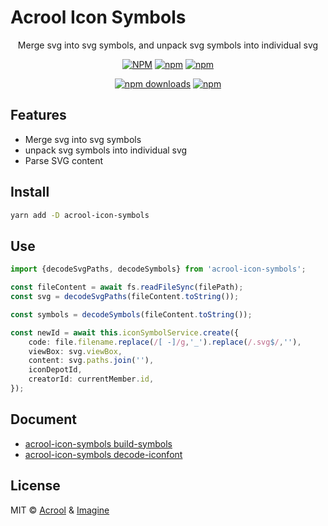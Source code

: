 # Acrool Icon Symbols

<p align="center">
   Merge svg into svg symbols, and unpack svg symbols into individual svg
</p>



<div align="center">

[![NPM](https://img.shields.io/npm/v/acrool-icon-symbols.svg?style=for-the-badge)](https://www.npmjs.com/package/acrool-icon-symbols)
[![npm](https://img.shields.io/bundlejs/size/acrool-icon-symbols?style=for-the-badge)](https://github.com/acrool/acrool-icon-symbols/blob/main/LICENSE)
[![npm](https://img.shields.io/npm/l/acrool-icon-symbols?style=for-the-badge)](https://github.com/acrool/acrool-icon-symbols/blob/main/LICENSE)

[![npm downloads](https://img.shields.io/npm/dm/acrool-icon-symbols.svg?style=for-the-badge)](https://www.npmjs.com/package/acrool-icon-symbols)
[![npm](https://img.shields.io/npm/dt/acrool-icon-symbols.svg?style=for-the-badge)](https://www.npmjs.com/package/acrool-icon-symbols)

</div>

## Features

- Merge svg into svg symbols
- unpack svg symbols into individual svg
- Parse SVG content


## Install

```bash
yarn add -D acrool-icon-symbols
```

## Use

```ts
import {decodeSvgPaths, decodeSymbols} from 'acrool-icon-symbols';

const fileContent = await fs.readFileSync(filePath);
const svg = decodeSvgPaths(fileContent.toString());

const symbols = decodeSymbols(fileContent.toString());

const newId = await this.iconSymbolService.create({
    code: file.filename.replace(/[ -]/g,'_').replace(/.svg$/,''),
    viewBox: svg.viewBox,
    content: svg.paths.join(''),
    iconDepotId,
    creatorId: currentMember.id,
});
```

## Document

- [acrool-icon-symbols build-symbols](./docs/build-symbols.md)
- [acrool-icon-symbols decode-iconfont](./docs/decode-iconfont.md)

## License

MIT © [Acrool](https://github.com/acrool) & [Imagine](https://github.com/imagine10255)
